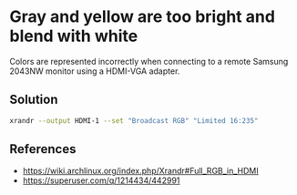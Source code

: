 # Gray and yellow are too bright and blend with white

Colors are represented incorrectly when connecting to a remote Samsung 2043NW
monitor using a HDMI-VGA adapter.

## Solution

```sh
xrandr --output HDMI-1 --set "Broadcast RGB" "Limited 16:235"
```

## References

- https://wiki.archlinux.org/index.php/Xrandr#Full_RGB_in_HDMI
- https://superuser.com/q/1214434/442991
